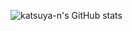 ![katsuya-n's GitHub stats](https://github-readme-stats.vercel.app/api?username=katsuya-n&theme=algolia&show_icons=true)

